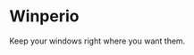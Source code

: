 [fantomas]: https://github.com/fsprojects/fantomas
[f# formatting]: https://marketplace.visualstudio.com/items?itemName=asti.fantomas-vs

# Winperio

Keep your windows right where you want them.